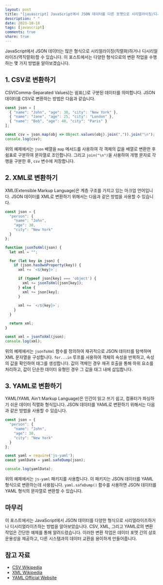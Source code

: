```yaml
---
layout: post
title: "[javascript] JavaScript에서 JSON 데이터를 다른 포맷으로 시리얼라이징/디시리얼라이징하는 방법"
description: " "
date: 2023-10-18
tags: [javascript]
comments: true
share: true
---
```


JavaScript에서 JSON 데이터는 많은 형식으로 시리얼라이징(직렬화)하거나 디시리얼라이즈(역직렬화)할 수 있습니다. 이 포스트에서는 다양한 형식으로의 변환 작업을 수행하는 몇 가지 방법을 알아보겠습니다.

## 1. CSV로 변환하기

CSV(Comma-Separated Values)는 쉼표(,)로 구분된 데이터를 의미합니다. JSON 데이터를 CSV로 변환하는 방법은 다음과 같습니다.

```javascript
const json = [
  { "name": "John", "age": 30, "city": "New York" },
  { "name": "Jane", "age": 25, "city": "London" },
  { "name": "Bob", "age": 40, "city": "Paris" }
];

const csv = json.map(obj => Object.values(obj).join(",")).join("\n");
console.log(csv);
```

위의 예제에서는 `json` 배열을 `map` 메서드를 사용하여 각 객체의 값을 배열로 변환한 후 쉼표로 구분하여 문자열로 조인합니다. 그리고 `join("\n")`을 사용하여 개행 문자로 각 행을 구분한 후, `csv` 변수에 저장합니다.

## 2. XML로 변환하기

XML(Extensible Markup Language)은 계층 구조를 가지고 있는 마크업 언어입니다. JSON 데이터를 XML로 변환하기 위해서는 다음과 같은 방법을 사용할 수 있습니다.

```javascript
const json = {
  "person": {
    "name": "John",
    "age": 30,
    "city": "New York"
  }
};

function jsonToXml(json) {
  let xml = "";

  for (let key in json) {
    if (json.hasOwnProperty(key)) {
      xml += `<${key}>`;

      if (typeof json[key] === 'object') {
        xml += jsonToXml(json[key]);
      } else {
        xml += json[key];
      }
      
      xml += `</${key}>`;
    }
  }

  return xml;
}

const xml = jsonToXml(json);
console.log(xml);
```

위의 예제에서는 `jsonToXml` 함수를 정의하여 재귀적으로 JSON 데이터를 탐색하며 XML 문자열을 구성합니다. `for...in` 루프를 사용하여 객체의 속성을 반복하고, 속성의 값을 확인하여 태그를 생성합니다. 값이 객체인 경우 재귀 호출을 통해 하위 요소를 처리하고, 값이 단순한 데이터 유형인 경우 그 값을 태그 내에 삽입합니다.

## 3. YAML로 변환하기

YAML(YAML Ain't Markup Language)은 인간이 읽고 쓰기 쉽고, 컴퓨터가 파싱하기 쉬운 데이터 직렬화 형식입니다. JSON 데이터를 YAML로 변환하기 위해서는 다음과 같은 방법을 사용할 수 있습니다.

```javascript
const json = {
  "person": {
    "name": "John",
    "age": 30,
    "city": "New York"
  }
};

const yaml = require('js-yaml');
const yamlData = yaml.safeDump(json);

console.log(yamlData);
```

위의 예제에서는 `js-yaml` 패키지를 사용합니다. 이 패키지는 JSON 데이터를 YAML 형식으로 변환하는데 사용됩니다. `yaml.safeDump()` 함수를 사용하면 JSON 데이터를 YAML 형식의 문자열로 변환할 수 있습니다.

## 마무리

이 포스트에서는 JavaScript에서 JSON 데이터를 다양한 형식으로 시리얼라이즈하거나 디시리얼라이즈하는 방법을 알아보았습니다. CSV, XML, 그리고 YAML로의 변환 작업은 간단한 예제를 통해 알려드렸습니다. 이러한 변환 작업은 데이터 포맷 간의 상호 운용성을 제공하고, 다른 시스템과의 데이터 교환을 용이하게 만들어줍니다.

## 참고 자료

- [CSV Wikipedia](https://en.wikipedia.org/wiki/Comma-separated_values)
- [XML Wikipedia](https://en.wikipedia.org/wiki/XML)
- [YAML Official Website](https://yaml.org/)